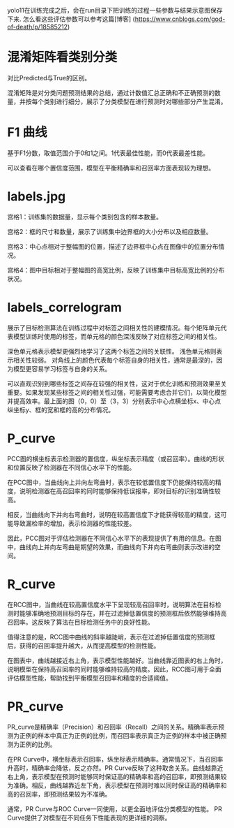  yolo11在训练完成之后，会在run目录下把训练的过程一些参数与结果示意图保存下来.
 怎么看这些评估参数可以参考这篇[博客] (https://www.cnblogs.com/god-of-death/p/18585212)

# 混淆矩阵看类别分类

对比Predicted与True的区别。

混淆矩阵是对分类问题预测结果的总结，通过计数值汇总正确和不正确预测的数量，并按每个类别进行细分，展示了分类模型在进行预测时对哪些部分产生混淆。

# F1 曲线

基于F1分数，取值范围介于0和1之间。1代表最佳性能，而0代表最差性能。

可以查看在哪个置信度范围，模型在平衡精确率和召回率方面表现较为理想。

# labels.jpg

宫格1：训练集的数据量，显示每个类别包含的样本数量。

宫格2：框的尺寸和数量，展示了训练集中边界框的大小分布以及相应数量。

宫格3：中心点相对于整幅图的位置，描述了边界框中心点在图像中的位置分布情况。

宫格4：图中目标相对于整幅图的高宽比例，反映了训练集中目标高宽比例的分布状况。

# labels_correlogram

展示了目标检测算法在训练过程中对标签之间相关性的建模情况。每个矩阵单元代表模型训练时使用的标签，而单元格的颜色深浅反映了对应标签之间的相关性。

深色单元格表示模型更强烈地学习了这两个标签之间的关联性。
浅色单元格则表示相关性较弱。
对角线上的颜色代表每个标签自身的相关性，通常是最深的，因为模型更容易学习标签与自身的关系。

可以直观识别到哪些标签之间存在较强的相关性，这对于优化训练和预测效果至关重要。如果发现某些标签之间的相关性过强，可能需要考虑合并它们，以简化模型并提高效率。最上面的图（0，0）至（3，3）分别表示中心点横坐标x、中心点纵坐标y、框的宽和框的高的分布情况。

# P_curve

PCC图的横坐标表示检测器的置信度，纵坐标表示精度（或召回率）。曲线的形状和位置反映了检测器在不同信心水平下的性能。

在PCC图中，当曲线向上并向左弯曲时，表示在较低置信度下仍能保持较高的精度，说明检测器在高召回率的同时能够保持低误报率，即对目标的识别准确性较高。

相反，当曲线向下并向右弯曲时，说明在较高置信度下才能获得较高的精度，这可能导致漏检率的增加，表示检测器的性能较差。

因此，PCC图对于评估检测器在不同信心水平下的表现提供了有用的信息。在图中，曲线向上并向左弯曲是期望的效果，而曲线向下并向右弯曲则表示改进的空间。

# R_curve

在RCC图中，当曲线在较高置信度水平下呈现较高召回率时，说明算法在目标检测时能够准确地预测目标的存在，并在过滤掉低置信度的预测框后依然能够维持高召回率。这反映了算法在目标检测任务中的良好性能。

值得注意的是，RCC图中曲线的斜率越陡峭，表示在过滤掉低置信度的预测框后，获得的召回率提升越大，从而提高模型的检测性能。

在图表中，曲线越接近右上角，表示模型性能越好。当曲线靠近图表的右上角时，说明模型在保持高召回率的同时能够维持较高的精度。因此，RCC图可用于全面评估模型性能，帮助找到平衡模型召回率和精度的合适阈值。

# PR_curve

PR_curve是精确率（Precision）和召回率（Recall）之间的关系。精确率表示预测为正例的样本中真正为正例的比例，而召回率表示真正为正例的样本中被正确预测为正例的比例。

在PR Curve中，横坐标表示召回率，纵坐标表示精确率。通常情况下，当召回率升高时，精确率会降低，反之亦然。PR Curve反映了这种取舍关系。曲线越靠近右上角，表示模型在预测时能够同时保证高的精确率和高的召回率，即预测结果较为准确。相反，曲线越靠近左下角，表示模型在预测时难以同时保证高的精确率和高的召回率，即预测结果较为不准确。

通常，PR Curve与ROC Curve一同使用，以更全面地评估分类模型的性能。 PR Curve提供了对模型在不同任务下性能表现的更详细的洞察。